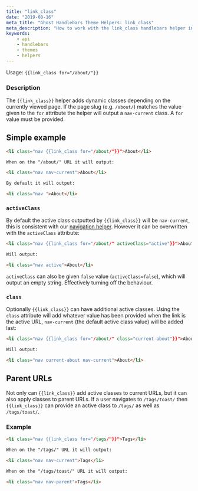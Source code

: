 ```yaml
---
title: "link_class"
date: "2019-08-16"
meta_title: "Ghost Handlebars Theme Helpers: link_class"
meta_description: "How to work with the link_class handlebars helper in your Ghost theme! 👻"
keywords:
    - api
    - handlebars
    - themes
    - helpers
---
```


Usage: `{{link_class for="/about/"}}`

### Description

The `{{link_class}}` helper adds dynamic classes depending on the currently viewed page. If the page slug (e.g. `/about/`) matches the value given to the `for` attribute the helper will output a `nav-current` class. A `for` value must be provided.

## Simple example

```html
<li class="nav {{link_class for="/about/"}}">About</li>

When on the "/about/" URL it will output:

<li class="nav nav-current">About</li>

By default it will output:

<li class="nav ">About</li>
```

### `activeClass`

By default the active class outputted by `{{link_class}}` will be `nav-current`, this is consistent with our [navigation helper](/docs/themes/helpers/navigation/). However it can be overwritten with the `activeClass` attribute:

```html
<li class="nav {{link_class for="/about/" activeClass="active"}}">About</li>

Will output:

<li class="nav active">About</li>
```

`activeClass` can also be given `false` value (`activeClass=false`), which will output an empty string. Effectively turning off the behaviour.

### `class`

Optionally `{{link_class}}` can have additional active classes. Using the `class` attribute will add whatever value has been provided when the link is the active URL, `nav-current` (the default active class value) will be added last:

```html
<li class="nav {{link_class for="/about/" class="current-about"}}">About</li>

Will output:

<li class="nav current-about nav-current">About</li>
```

## Parent URLs

Not only can `{{link_class}}` add active classes to current URLs, but it can also apply classes to parent URLs. If a user navigates to `/tags/toast/` then `{{link_class}}` can provide an active class to `/tags/` as well as `/tags/toast/`.

### Example

```html
<li class="nav {{link_class for="/tags/"}}">Tags</li>

When on the "/tags/" URL it will output:

<li class="nav nav-current">Tags</li>

When on the "/tags/toast/" URL it will output:

<li class="nav nav-parent">Tags</li>
```
